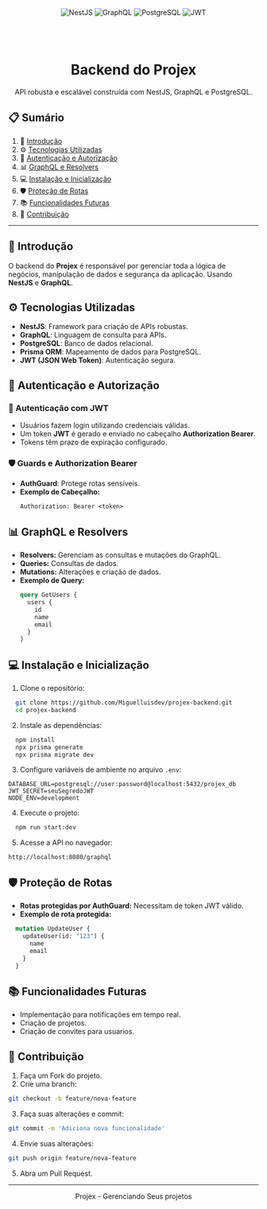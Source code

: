 <div align="center">

  <div>
    <img src="https://img.shields.io/badge/-NestJS-black?style=for-the-badge&logoColor=white&logo=nestjs&color=E0234E" alt="NestJS" />
    <img src="https://img.shields.io/badge/-GraphQL-black?style=for-the-badge&logoColor=white&logo=graphql&color=E10098" alt="GraphQL" />
    <img src="https://img.shields.io/badge/-PostgreSQL-black?style=for-the-badge&logoColor=white&logo=postgresql&color=31648C" alt="PostgreSQL" />
    <img src="https://img.shields.io/badge/-JWT-black?style=for-the-badge&logoColor=white&logo=jsonwebtokens&color=000000" alt="JWT" />
  </div>
<br/><br/></br>
 
  <h1 align="center">Backend do Projex</h1>

   <div align="center">
     API robusta e escalável construída com NestJS, GraphQL e PostgreSQL.
    </div>
</div>

## 📋 <a name="table">Sumário</a>

1. 🚀 [Introdução](#introducao)
2. ⚙️ [Tecnologias Utilizadas](#tecnologias)
3. 🔐 [Autenticação e Autorização](#autenticacao)
4. 📊 [GraphQL e Resolvers](#graphql)
5. 💻 [Instalação e Inicialização](#instalacao)
6. 🛡️ [Proteção de Rotas](#protecao-rotas)
7. 📚 [Funcionalidades Futuras](#futuras)
8. 🤝 [Contribuição](#contribuicao)

---

## 🚀 <a name="introducao">Introdução</a>

O backend do **Projex** é responsável por gerenciar toda a lógica de negócios, manipulação de dados e segurança da aplicação. Usando **NestJS** e **GraphQL**.

## ⚙️ <a name="tecnologias">Tecnologias Utilizadas</a>

- **NestJS**: Framework para criação de APIs robustas.
- **GraphQL**: Linguagem de consulta para APIs.
- **PostgreSQL**: Banco de dados relacional.
- **Prisma ORM**: Mapeamento de dados para PostgreSQL.
- **JWT (JSON Web Token)**: Autenticação segura.

## 🔐 <a name="autenticacao">Autenticação e Autorização</a>

### 🔑 Autenticação com JWT
- Usuários fazem login utilizando credenciais válidas.
- Um token **JWT** é gerado e enviado no cabeçalho **Authorization Bearer**.
- Tokens têm prazo de expiração configurado.

### 🛡️ Guards e Authorization Bearer
- **AuthGuard**: Protege rotas sensíveis.
- **Exemplo de Cabeçalho:**
  ```http
  Authorization: Bearer <token>
  ```

## 📊 <a name="graphql">GraphQL e Resolvers</a>

- **Resolvers:** Gerenciam as consultas e mutações do GraphQL.
- **Queries:** Consultas de dados.
- **Mutations:** Alterações e criação de dados.
- **Exemplo de Query:**
  ```graphql
  query GetUsers {
    users {
      id
      name
      email
    }
  }
  ```

## 💻 <a name="instalacao">Instalação e Inicialização</a>

1. Clone o repositório:
```bash
  git clone https://github.com/Miguelluisdev/projex-backend.git
  cd projex-backend
```

2. Instale as dependências:
```bash
  npm install
  npx prisma generate
  npx prisma migrate dev
```

3. Configure variáveis de ambiente no arquivo `.env`:
```env
DATABASE_URL=postgresql://user:password@localhost:5432/projex_db
JWT_SECRET=seuSegredoJWT
NODE_ENV=development 

```

4. Execute o projeto:
```bash
  npm run start:dev
```

5. Acesse a API no navegador:
```
http://localhost:8080/graphql
```

## 🛡️ <a name="protecao-rotas">Proteção de Rotas</a>

- **Rotas protegidas por AuthGuard:** Necessitam de token JWT válido.
- **Exemplo de rota protegida:**
```graphql
  mutation UpdateUser {
    updateUser(id: "123") {
      name
      email
    }
  }
```

## 📚 <a name="futuras">Funcionalidades Futuras</a>

- Implementação para notificações em tempo real.
- Criação de projetos.
- Criação de convites para usuarios.

## 🤝 <a name="contribuicao">Contribuição</a>

1. Faça um Fork do projeto.
2. Crie uma branch:
```bash
git checkout -b feature/nova-feature
```
3. Faça suas alterações e commit:
```bash
git commit -m 'Adiciona nova funcionalidade'
```
4. Envie suas alterações:
```bash
git push origin feature/nova-feature
```
5. Abra um Pull Request.
---

<div align="center">
Projex - Gerenciando Seus projetos
</div>
